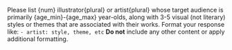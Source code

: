 Please list {num} illustrator{plural} or artist{plural} whose target audience is primarily {age_min}-{age_max} year-olds, along with 3-5 visual (not literary) styles or themes that are associated with their works. Format your response like: `- artist: style, theme, etc` **Do not** include any other content or apply additional formatting.